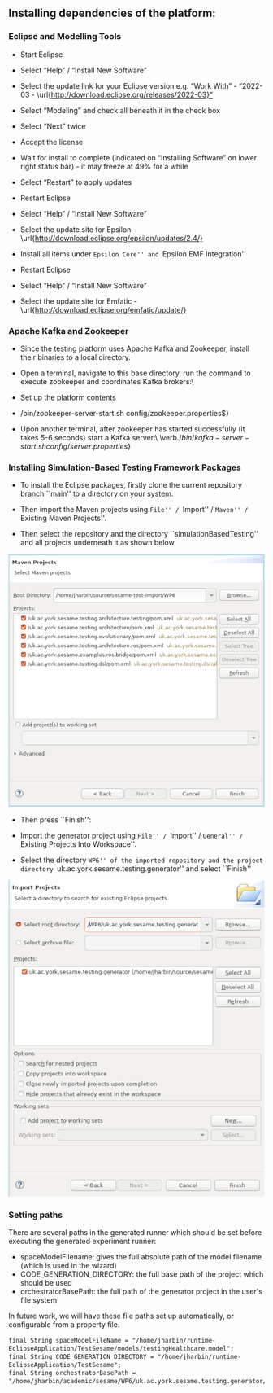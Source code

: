 ## Installing dependencies of the platform:

### Eclipse and Modelling Tools
- Start Eclipse
- Select “Help” / “Install New Software”
- Select the update link for your Eclipse version e.g. “Work With” - “2022-03 - \url{http://download.eclipse.org/releases/2022-03}”
- Select “Modeling” and check all beneath it in the check box
- Select “Next” twice
- Accept the license
- Wait for install to complete (indicated on “Installing Software” on lower right status bar) - it may freeze at 49\% for a while
- Select “Restart” to apply updates

- Restart Eclipse
- Select “Help” / “Install New Software”
- Select the update site for Epsilon - \url{http://download.eclipse.org/epsilon/updates/2.4/}
- Install all items under ``Epsilon Core'' and ``Epsilon EMF Integration''

- Restart Eclipse
- Select “Help” / “Install New Software”
- Select the update site for Emfatic - \url{http://download.eclipse.org/emfatic/update/}

### Apache Kafka and Zookeeper

- Since the testing platform uses Apache Kafka and Zookeeper, install their binaries to a local directory.
- Open a terminal, navigate to this base directory, run the command to execute zookeeper and coordinates Kafka brokers:\\
- Set up the platform contents

- /bin/zookeeper-server-start.sh config/zookeeper.properties$}
- Upon another terminal, after zookeeper has started successfully (it takes 5-6 seconds) start a Kafka server:\\
  \verb$./bin/kafka-server-start.sh config/server.properties$}

### Installing Simulation-Based Testing Framework Packages

- To install the Eclipse packages, firstly clone the current
  repository branch ``main'' to a directory on your system.

- Then import the Maven projects using ``File'' / ``Import'' / ``Maven'' / ``Existing Maven Projects''.

- Then select the repository and the directory ``simulationBasedTesting'' and all projects underneath it as shown below

![Screenshot for Maven project importing](readme-images/importing-projects.png)

- Then press ``Finish'':

- Import the generator project using ``File'' / ``Import'' / ``General'' / ``Existing Projects Into Workspace''.
- Select the directory ``WP6'' of the imported repository and the project directory ``uk.ac.york.sesame.testing.generator'' and select ``Finish''

![Screenshot for Maven project importing](readme-images/import-generator-project.png)

### Setting paths

There are several paths in the generated runner which should be set before executing the generated experiment runner:
- spaceModelFilename: gives the full absolute path of the model filename (which is used in the wizard)
- CODE_GENERATION_DIRECTORY: the full base path of the project which should be used
- orchestratorBasePath: the full path of the generator project in the user's file system

In future work, we will have these file paths set up automatically, or configurable from a property file.

```
final String spaceModelFileName = "/home/jharbin/runtime-EclipseApplication/TestSesame/models/testingHealthcare.model";
final String CODE_GENERATION_DIRECTORY = "/home/jharbin/runtime-EclipseApplication/TestSesame";
final String orchestratorBasePath = "/home/jharbin/academic/sesame/WP6/uk.ac.york.sesame.testing.generator/";
```

